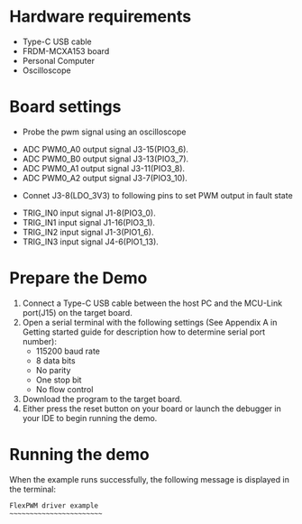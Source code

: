 Hardware requirements
=====================
- Type-C USB cable
- FRDM-MCXA153 board
- Personal Computer
- Oscilloscope

Board settings
==============
* Probe the pwm signal using an oscilloscope
 - ADC PWM0_A0 output signal J3-15(PIO3_6).
 - ADC PWM0_B0 output signal J3-13(PIO3_7).
 - ADC PWM0_A1 output signal J3-11(PIO3_8).
 - ADC PWM0_A2 output signal J3-7(PIO3_10).
* Connet J3-8(LDO_3V3) to following pins to set PWM output in fault state
 - TRIG_IN0 input signal J1-8(PIO3_0).
 - TRIG_IN1 input signal J1-16(PIO3_1).
 - TRIG_IN2 input signal J1-3(PIO1_6).
 - TRIG_IN3 input signal J4-6(PIO1_13).

Prepare the Demo
================
1.  Connect a Type-C USB cable between the host PC and the MCU-Link port(J15) on the target board.
2.  Open a serial terminal with the following settings (See Appendix A in Getting started guide for description how to determine serial port number):
    - 115200 baud rate
    - 8 data bits
    - No parity
    - One stop bit
    - No flow control
3.  Download the program to the target board.
4.  Either press the reset button on your board or launch the debugger in your IDE to begin running the demo.

Running the demo
================
When the example runs successfully, the following message is displayed in the terminal:
~~~~~~~~~~~~~~~~~~~~~~~~
FlexPWM driver example
~~~~~~~~~~~~~~~~~~~~~~~
